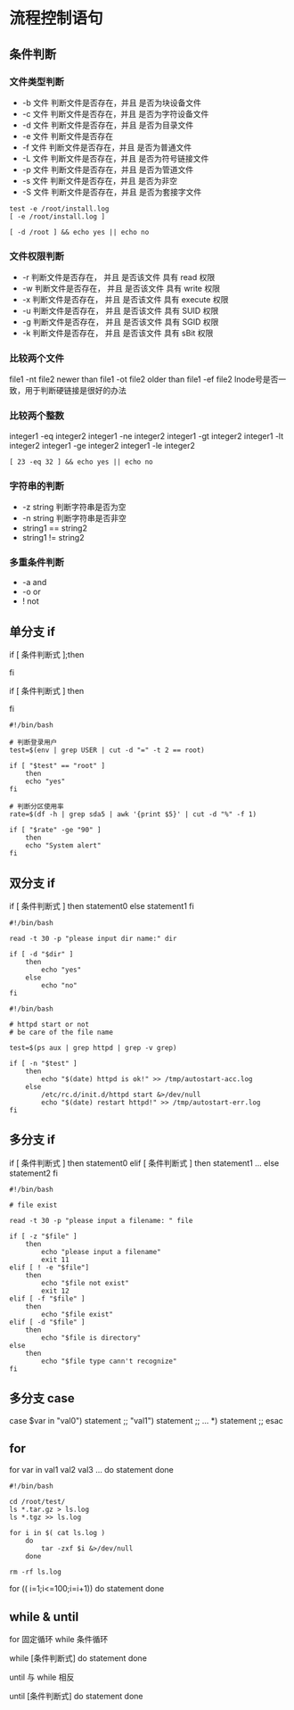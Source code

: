 # 流程控制语句

## 条件判断

### 文件类型判断

- -b 文件     判断文件是否存在，并且 是否为块设备文件
- -c 文件     判断文件是否存在，并且 是否为字符设备文件
- -d 文件     判断文件是否存在，并且 是否为目录文件
- -e 文件     判断文件是否存在
- -f 文件     判断文件是否存在，并且 是否为普通文件
- -L 文件     判断文件是否存在，并且 是否为符号链接文件
- -p 文件     判断文件是否存在，并且 是否为管道文件
- -s 文件     判断文件是否存在，并且 是否为非空
- -S 文件     判断文件是否存在，并且 是否为套接字文件

```shell
test -e /root/install.log
[ -e /root/install.log ]

[ -d /root ] && echo yes || echo no
```

### 文件权限判断

- -r     判断文件是否存在， 并且 是否该文件 具有 read 权限
- -w     判断文件是否存在， 并且 是否该文件 具有 write 权限
- -x     判断文件是否存在， 并且 是否该文件 具有 execute 权限
- -u     判断文件是否存在， 并且 是否该文件 具有 SUID 权限
- -g     判断文件是否存在， 并且 是否该文件 具有 SGID 权限
- -k     判断文件是否存在， 并且 是否该文件 具有 sBit 权限

### 比较两个文件

file1 -nt file2      newer than
file1 -ot file2      older than
file1 -ef file2      lnode号是否一致，用于判断硬链接是很好的办法

### 比较两个整数

integer1 -eq integer2
integer1 -ne integer2
integer1 -gt integer2
integer1 -lt integer2
integer1 -ge integer2
integer1 -le integer2

```shell
[ 23 -eq 32 ] && echo yes || echo no
```

### 字符串的判断

- -z string              判断字符串是否为空
- -n string              判断字符串是否非空
- string1 == string2
- string1 != string2

### 多重条件判断

- -a  and
- -o  or
- !   not

## 单分支 if

if [ 条件判断式 ];then

fi

if [ 条件判断式 ]
    then

fi

```shell
#!/bin/bash

# 判断登录用户
test=$(env | grep USER | cut -d "=" -t 2 == root)

if [ "$test" == "root" ]
    then
    echo "yes"
fi

# 判断分区使用率
rate=$(df -h | grep sda5 | awk '{print $5}' | cut -d "%" -f 1)

if [ "$rate" -ge "90" ]
    then
    echo "System alert"
fi
```

## 双分支 if

if [ 条件判断式 ]
    then
        statement0
    else
        statement1
fi

```shell
#!/bin/bash

read -t 30 -p "please input dir name:" dir

if [ -d "$dir" ]
    then
        echo "yes"
    else
        echo "no"
fi
```

```shell
#!/bin/bash

# httpd start or not
# be care of the file name

test=$(ps aux | grep httpd | grep -v grep)

if [ -n "$test" ]
    then
        echo "$(date) httpd is ok!" >> /tmp/autostart-acc.log
    else
        /etc/rc.d/init.d/httpd start &>/dev/null
        echo "$(date) restart httpd!" >> /tmp/autostart-err.log
fi
```


## 多分支 if

if [ 条件判断式 ]
    then
        statement0
elif [ 条件判断式 ]
    then
        statement1
...
else
    statement2
fi

```shell
#!/bin/bash

# file exist

read -t 30 -p "please input a filename: " file

if [ -z "$file" ]
    then
        echo "please input a filename"
        exit 11
elif [ ! -e "$file"]
    then
        echo "$file not exist"
        exit 12
elif [ -f "$file" ]
    then
        echo "$file exist"
elif [ -d "$file" ]
    then
        echo "$file is directory"
else
    then
        echo "$file type cann't recognize"
fi
```

## 多分支 case

case $var in
    "val0")
        statement
        ;;
    "val1")
        statement
        ;;
    ...
    *)
        statement
        ;;
esac    

## for

for var in val1 val2 val3 ...
    do
        statement
    done

```shell
#!/bin/bash

cd /root/test/
ls *.tar.gz > ls.log
ls *.tgz >> ls.log

for i in $( cat ls.log )
    do
        tar -zxf $i &>/dev/null
    done

rm -rf ls.log
```

for (( i=1;i<=100;i=i+1))
    do
        statement
    done

## while & until

for   固定循环
while 条件循环

while [条件判断式]
    do
        statement
    done

until 与 while 相反

until [条件判断式]
    do
        statement
    done
